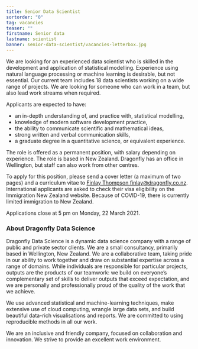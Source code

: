 ```yaml
---
title: Senior Data Scientist
sortorder: "0"
tag: vacancies
teaser: ""
firstname: Senior data
lastname: scientist
banner: senior-data-scientist/vacancies-letterbox.jpg
---
```


We are looking for an experienced data scientist who is skilled in the
development and application of statistical modelling. Experience using natural language
processing or machine learning is desirable, but not essential. Our current team
includes 18 data scientists working on a wide range of projects. We are looking for
someone who can work in a team, but also lead work streams when required.

Applicants are expected to have:

  - an in-depth understanding of, and practice with, statistical modelling,
  - knowledge of modern software development practice,
  - the ability to communicate scientific and mathematical ideas,
  - strong written and verbal communication skills,
  - a graduate degree in a quantitative science, or equivalent experience.

The role is offered as a permanent position, with salary depending on
experience. The role is based in New Zealand. Dragonfly has an office in
Wellington, but staff can also work from other centres.

To apply for this position, please send a cover letter (a maximum of two pages)
and a curriculum vitae to [Finlay Thompson <finlay@dragonfly.co.nz>](mailto:finlay@dragonfly.co.nz).
International applicants are asked to check their visa eligibility on the
Immigration New Zealand website. Because of COVID-19, there is currently
limited immigration to New Zealand.

Applications close at 5 pm on Monday, 22 March 2021.


### About Dragonfly Data Science

Dragonfly Data Science is a dynamic data science company with a range of public
and private sector clients. We are a small consultancy, primarily based in
Wellington, New Zealand.  We are a collaborative team, taking pride in our
ability to work together and draw on substantial expertise across a range of
domains. While individuals are responsible for particular projects, outputs are
the products of our teamwork: we build on everyone’s complementary set of
skills to deliver outputs that exceed expectation, and we are personally and
professionally proud of the quality of the work that we achieve.

We use advanced statistical and machine-learning techniques, make extensive use
of cloud computing, wrangle large data sets, and build beautiful data-rich
visualisations and reports. We are committed to using reproducible methods in
all our work.

We are an inclusive and friendly company, focused on collaboration and
innovation.  We strive to provide an excellent work environment.
